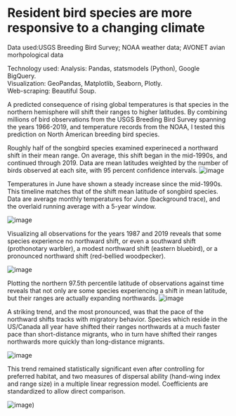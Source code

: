 # Resident bird species are more responsive to a changing climate
Data used:USGS Breeding Bird Survey; NOAA weather data; AVONET avian morhpological data

Technology used: Analysis: Pandas, statsmodels (Python), Google BigQuery.  
                 Visualization: GeoPandas, Matplotlib, Seaborn, Plotly.  
                 Web-scraping: Beautiful Soup.    

A predicted consequence of rising global temperatures is that species in the northern hemisphere will shift their ranges to higher 
latitudes. By combining millions of bird observations from the USGS Breeding Bird Survey spanning the years 1966-2019, and temperature 
records from the NOAA, I tested this prediction on North American breeding bird species. 


Roughly half of the songbird species examined experineced a northward shift in their mean range. On average, this shift began in the mid-1990s,
and continued through 2019. Data are mean latitudes weighted by the number of birds observed at each site, with 95 percent confidence intervals.
![image](https://user-images.githubusercontent.com/89553765/211092509-9d28b6d5-21d6-4170-bdc7-7b2893849f5d.png)

Temperatures in June have shown a steady increase since the mid-1990s. This timeline matches that of the shift mean latitude of songbird
species. Data are average monthly temperatures for June (background trace), and the overlaid running average with a 5-year window.

![image](https://user-images.githubusercontent.com/89553765/211460410-05c47356-3460-491c-82cd-6dea6b6610a5.png)

Visualizing all observations for the years 1987 and 2019 reveals that some species experience no northward shift, or even a southward shift 
(prothonotary warbler), a modest northward shift (eastern bluebird), or a pronounced northward shift (red-bellied woodpecker). 

![image](https://user-images.githubusercontent.com/89553765/211158795-18c39c09-aa12-4ff2-832a-b437ff3c0983.png)

Plotting the northern 97.5th percentile latitude of observations against time reveals that not only are some species experiencing a shift in
mean latitude, but their ranges are actually expanding northwards.
![image](https://user-images.githubusercontent.com/89553765/211460334-87b071ad-6c07-4b56-b5f3-36bfbb4eaed0.png)


A striking trend, and the most pronounced, was that the pace of the northward shifts tracks with migratory behavior. Species which reside in the US/Canada all year have shifted their ranges northwards at a much faster pace than short-distance migrants, who in turn have shifted their ranges
northwards more quickly than long-distance migrants.

![image](https://user-images.githubusercontent.com/89553765/211112373-4e3a8f08-cbee-413e-a786-d4d55e3430c5.png)

This trend remained statistically significant even after controlling for preferred habitat, and two measures of dispersal ability (hand-wing index
and range size) in a multiple linear regression model. Coefficients are standardized to allow direct comparison.

![image](https://user-images.githubusercontent.com/89553765/211449214-272f12b3-e22a-48d8-a236-4fd2b5dd451d.png))
